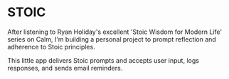 # STOIC

After listening to Ryan Holiday's excellent 'Stoic Wisdom for Modern Life' series on Calm, I'm building a personal project to prompt reflection and adherence to Stoic principles.

This little app delivers Stoic prompts and accepts user input, logs responses, and sends email reminders.
